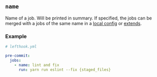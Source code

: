 ## `name`

Name of a job. Will be printed in summary. If specified, the jobs can be merged with a jobs of the same name in a [local config](../examples/lefthook-local.md) or [extends](./extends.md).

### Example

```yml
# lefthook.yml

pre-commit:
  jobs:
    - name: lint and fix
      run: yarn run eslint --fix {staged_files}
```
